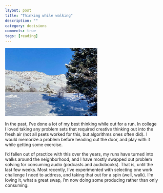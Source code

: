 ```yaml
---
layout: post
title: "Thinking while walking"
description: ""
category: decisions
comments: true
tags: [reading]
---
```


<img src="../images/snow_walk.jpg"  width="60%" height="60%">

In the past, I’ve done a lot of my best thinking while out for a run. In college I loved taking any problem sets that required creative thinking out into the fresh air (not all psets worked for this, but algorithms ones often did). I would memorize a problem before heading out the door, and play with it while getting some exercise.

I’d fallen out of practice with this over the years, my runs have turned into walks around the neighborhood, and I have mostly swapped out problem solving for consuming audio (podcasts and audiobooks). That is, until the last few weeks. Most recently, I’ve experimented with selecting one work challenge I need to address, and taking that out for a spin (well, walk). I’m loving it, what a great swap, I’m now doing some producing rather than only consuming.
